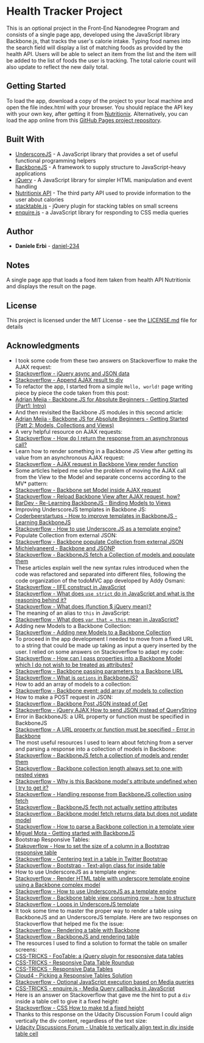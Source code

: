 # Health Tracker Project

This is an optional project in the Front-End Nanodegree Program and consists of a single page app, developed using the JavaScript library Backbone.js, that tracks the user's calorie intake.
Typing food names into the search field will display a list of matching foods as provided by the health API. Users will be able to select an item from the list and the item will be added to the list of foods the user is tracking.
The total calorie count will also update to reflect the new daily total.

## Getting Started

To load the app, download a copy of the project to your local machine and open the file index.html with your browser. You should replace the API key with your own key, after getting it from [Nutritionix](https://www.nutritionix.com/). Alternatively, you can load the app online from this [GitHub Pages project repository](https://daniel-234.github.io/frontend-nanodegree-health-tracker/).

## Built With

* [UnderscoreJS](http://underscorejs.org/) - A JavaScript library that provides a set of useful functional programming helpers
* [BackboneJS](http://backbonejs.org/) - A framework to supply structure to JavaScript-heavy applications
* [jQuery](http://jquery.com/) - A JavaScript library for simpler HTML manipulation and event handling
* [Nutritionix API](https://developer.nutritionix.com/docs/v1_1) - The third party API used to provide information to the user about calories
* [stacktable.js](http://johnpolacek.github.io/stacktable.js/) - jQuery plugin for stacking tables on small screens
* [enquire.js](http://wicky.nillia.ms/enquire.js/) - a JavaScript library for responding to CSS media queries

## Author

* **Daniele Erbì** - [daniel-234](https://github.com/daniel-234)

## Notes

A single page app that loads a food item taken from health API Nutritionix and displays the result on the page.

## License

This project is licensed under the MIT License - see the [LICENSE.md](LICENSE.md) file for details

## Acknowledgments

* I took some code from these two answers on Stackoverflow to make the AJAX request:
* [Stackoverflow - jQuery async and JSON data](http://stackoverflow.com/questions/5644451/jquery-async-and-json-data)
* [Stackoverflow - Append AJAX result to div](http://stackoverflow.com/questions/29432997/append-ajax-result-to-div)
* To refactor the app, I started from a simple `Hello, world!` page writing piece by piece the code taken from this post:
* [Adrian Mejia - Backbone.JS for Absolute Beginners - Getting Started (Part1: Intro)](http://adrianmejia.com/blog/2012/09/11/backbone-dot-js-for-absolute-beginners-getting-started/)
* And then revisited the Backbone JS modules in this second article:
* [Adrian Mejia - Backbone JS for Absolute Beginners - Getting Started (Patt 2: Models, Collections and Views)](http://adrianmejia.com/blog/2012/09/13/backbone-js-for-absolute-beginners-getting-started-part-2/)
* A very helpful resource on AJAX requests:
* [Stackoverflow - How do I return the response from an asynchronous call?](http://stackoverflow.com/questions/14220321/how-do-i-return-the-response-from-an-asynchronous-call)
* Learn how to render something in a Backbone JS View after getting its value from an asynchronous AJAX request:
* [Stackoverflow - AJAX request in Backbone View render function](http://stackoverflow.com/questions/17113263/ajax-request-in-backbone-view-render-function)
* Some articles helped me solve the problem of moving the AJAX call from the View to the Model and separate concerns according to the MV* pattern:
* [Stackoverflow - Backbone set Model inside AJAX request](http://stackoverflow.com/questions/17485915/backbone-set-model-inside-ajax-request)
* [Stackoverflow - Reload Backbone View after AJAX request, how?](http://stackoverflow.com/questions/29437140/reload-backbone-view-after-ajax-request-how)
* [BarDev - Re-Learning BackboneJS - Binding Models to Views](https://www.bardev.com/2012/12/03/re-learning-backbone-js-binding-views-to-models/)
* Improving UnderscoreJS templates in Backbone JS:
* [Coderbeerstartups - How to improve templates in BackboneJS - Learning BackboneJS](http://codebeerstartups.com/2012/12/how-to-improve-templates-in-backbone-js-learning-backbone-js/)
* [Stackoverflow - How to use Underscore.JS as a template engine?](http://stackoverflow.com/questions/4778881/how-to-use-underscore-js-as-a-template-engine)
* Populate Collection from external JSON:
* [Stackoverflow - Backbone populate Collection from external JSON](http://stackoverflow.com/questions/20591083/backbone-populate-collection-from-external-json)
* [Michielvaneerd - Backbone and JSONP](https://gist.github.com/michielvaneerd/5989839)
* [Stackoverflow - BackboneJS fetch a Collection of models and populate them](http://stackoverflow.com/questions/17604374/backbone-js-fetch-a-collection-of-models-and-render-them)
* These articles explain well the new syntax rules introduced when the code was refactored and separated into different files, following the code organization of the todoMVC app developed by Addy Osmani:
* [Stackoverflow - IIFE construct in JavaScript](http://stackoverflow.com/questions/8228281/what-is-the-function-construct-in-javascript)
* [Stackoverflow - What does `use strict` do in JavaScript and what is the reasoning behind it?](http://stackoverflow.com/questions/1335851/what-does-use-strict-do-in-javascript-and-what-is-the-reasoning-behind-it)
* [Stackoverflow - What does (function $ jQuery mean)?](http://stackoverflow.com/questions/2937227/what-does-function-jquery-mean)
* The meaning of an alias to `this` in JavaScript:
* [Stackoverflow - What does `var that = this` mean in JavaScript?](http://stackoverflow.com/questions/4886632/what-does-var-that-this-mean-in-javascript)
* Adding new Models to a Backbone Collection:
* [Stackoverflow - Adding new Models to a Backbone Collection](http://stackoverflow.com/questions/18298877/adding-new-models-to-a-backbone-collection-not-replace)
* To proceed in the app development I needed to move from a fixed URL to a string that could be made up taking as input a query inserted by the user. I relied on some answers on Stackoverflow to adapt my code:
* [Stackoverflow - How can I pass properties into a Backbone Model which I do not wish to be treated as attributes?](http://stackoverflow.com/questions/7084651/how-can-i-pass-properties-into-a-backbone-model-which-i-do-not-wish-to-be-treate)
* [Stackoverflow - Backbone passing parameters to a Backbone URL](http://stackoverflow.com/questions/20004615/backbone-passing-parameters-to-a-model-url)
* [Stackoverflow - What is `options` in BackboneJS?](http://stackoverflow.com/questions/8997714/what-is-options-in-backbone-js)
* How to add an array of models to a collection:
* [Stackoverflow - Backbone event: add array of models to collection](http://stackoverflow.com/questions/21879345/backbone-event-add-array-of-models-to-collection)
* How to make a POST request in JSON:
* [Stackoverflow - Backbone Post JSON instead of Get](http://stackoverflow.com/questions/21564806/backbone-post-json-instead-of-get)
* [Stackoverflow - jQuery AJAX How to send JSON instead of QueryString](http://stackoverflow.com/questions/12693947/jquery-ajax-how-to-send-json-instead-of-querystring)
* Error in BackboneJS: a URL property or function must be specified in BackboneJS
* [Stackoverflow - A URL property or function must be specified - Error in Backbone](http://stackoverflow.com/questions/6030677/a-url-property-or-function-must-be-specified-error-in-backbone-js)
* The most useful resources I used to learn about fetching from a server and parsing a response into a collection of models in Backbone:
* [Stackoverflow - BackboneJS fetch a collection of models and render them](http://stackoverflow.com/questions/17604374/backbone-js-fetch-a-collection-of-models-and-render-them)
* [Stackoverflow - Backbone collection length always set to one with nested views](http://stackoverflow.com/questions/18007118/backbone-collection-length-always-set-to-one-with-nested-views)
* [Stackoverflow - Why is this Backbone model's attribute undefined when I try to get it?](http://stackoverflow.com/questions/22100774/why-is-this-backbone-models-attribute-undefined-when-i-try-to-get-it)
* [Stackoverflow - Handling response from BackboneJS collection using fetch](http://stackoverflow.com/questions/12992460/handeling-response-from-backbone-js-collection-using-fetch)
* [Stackoverflow - BackboneJS fecth not actually setting attributes](http://stackoverflow.com/questions/9584870/backbone-js-fetch-not-actually-setting-attributes)
* [Stackoverflow - Backbone model fetch returns data but does not update model](http://stackoverflow.com/questions/14025415/backbone-model-fetch-returns-data-but-does-not-update-model)
* [Stackoverflow - How to parse a Backbone collection in a template view](http://stackoverflow.com/questions/14573900/how-to-parse-a-backbone-collection-in-a-template-view)
* [Miguel Mota - Getting started with BackboneJS](https://miguelmota.com/blog/getting-started-with-backbonejs/)
* Bootstrap Responsive Tables:
* [Stakoverflow - How to set the size of a column in a Bootstrap responsive table](http://stackoverflow.com/questions/25385289/how-to-set-the-size-of-a-column-in-a-bootstrap-responsive-table)
* [Stackoverflow - Centering text in a table in Twitter Bootstrap](http://stackoverflow.com/questions/11678298/centering-text-in-a-table-in-twitter-bootstrap)
* [Stackoverflow - Bootstrap - Text-align class for inside table](http://stackoverflow.com/questions/12829608/bootstrap-text-align-class-for-inside-table)
* How to use UnderscoreJS as a template engine:
* [Stackoverflow - Render HTML table with underscore template engine using a Backbone complex model](http://stackoverflow.com/questions/10257401/render-html-table-with-underscore-template-engine-using-a-backbone-complex-model)
* [Stackoverflow - How to use UnderscoreJS as a template engine](http://stackoverflow.com/questions/4778881/how-to-use-underscore-js-as-a-template-engine)
* [Stackoverflow - Backbone table view consuming row - how to structure](http://stackoverflow.com/questions/10328687/backbone-table-view-consuming-row-view-how-to-structure)
* [Stackoverflow - Loops in UnderscoreJS template](http://stackoverflow.com/questions/9853039/loops-in-underscore-js-template)
* It took some time to master the proper way to render a table using BackboneJS and an UnderscoreJS template. Here are two responses on Stackoverflow that helped me fix the issue:
* [Stackoverflow - Rendering a table with Backbone](http://stackoverflow.com/questions/34304648/rendering-a-table-with-backbone)
* [Stackoverflow - BackboneJS and rendering table](http://stackoverflow.com/questions/13071554/backbone-js-and-rendering-table)
* The resources I used to find a solution to format the table on smaller screens:
* [CSS-TRICKS - FooTable: a jQuery plugin for responsive data tables](https://css-tricks.com/footable-a-jquery-plugin-for-responsive-data-tables/)
* [CSS-TRICKS - Responsive Data Table Roundup](https://css-tricks.com/responsive-data-table-roundup/)
* [CSS-TRICKS - Responsive Data Tables](https://css-tricks.com/responsive-data-tables/)
* [Cloud4 - Picking a Responsive Tables Solution](https://cloudfour.com/thinks/picking-responsive-tables-solution/)
* [Stackoverflow - Optional JavaScript execution based on Media queries](http://stackoverflow.com/questions/13015719/optional-javascript-execution-based-on-media-queries)
* [CSS-TRICKS - enquire.js - Media Query callbacks in JavaScript](https://css-tricks.com/enquire-js-media-query-callbacks-in-javascript/)
* Here is an answer on Stackoverflow that gave me the hint to put a `div` inside a table cell to give it a fixed height:
* [Stackoverflow - CSS How to make td a fixed height](http://stackoverflow.com/questions/5091179/css-how-to-make-td-a-fixed-height)
* Thanks to this response on the Udacity Discussion Forum I could align vertically the div content, regardless of the text size:
* [Udacity Discussions Forum - Unable to vertically align text in div inside table cell](https://discussions.udacity.com/t/unable-to-vertically-align-text-in-div-inside-table-cell/245965)